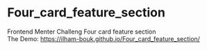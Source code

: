 # Four_card_feature_section
Frontend Menter Challeng Four card feature section
<br>The Demo: https://ilham-bouk.github.io/Four_card_feature_section/
